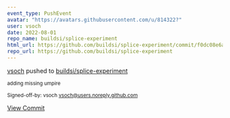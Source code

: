 ```yaml
---
event_type: PushEvent
avatar: "https://avatars.githubusercontent.com/u/814322?"
user: vsoch
date: 2022-08-01
repo_name: buildsi/splice-experiment
html_url: https://github.com/buildsi/splice-experiment/commit/f0dc08e6a0a1aa0e4d752162329cc383e00f122c
repo_url: https://github.com/buildsi/splice-experiment
---
```


<a href='https://github.com/vsoch' target='_blank'>vsoch</a> pushed to <a href='https://github.com/buildsi/splice-experiment' target='_blank'>buildsi/splice-experiment</a>

<small>adding missing umpire

Signed-off-by: vsoch <vsoch@users.noreply.github.com></small>

<a href='https://github.com/buildsi/splice-experiment/commit/f0dc08e6a0a1aa0e4d752162329cc383e00f122c' target='_blank'>View Commit</a>
